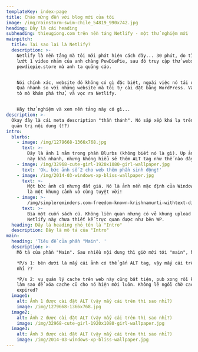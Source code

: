 ```yaml
---
templateKey: index-page
title: Chào mừng đến với blog mới của tôi
image: /img/rainstorm-swim-chile_54819_990x742.jpg
heading: Đây là cái heading
subheading: thieugiong.com trên nền tảng Netlify - một thử nghiệm mới
mainpitch:
  title: Tại sao lại là Netlify?
  description: >-
    Netlify là nền tảng mà tôi mới phát hiện cách đây... 30 phút, do tình cờ
    lướt 1 video nhảm của anh chàng PewDiePie, sau đó truy cập thử website
    pewdiepie.store mà anh ta quảng cáo.


    Nói chính xác, website đó không có gì đặc biệt, ngoài việc nó tải quá nhanh.
    Quá nhanh so với những website mà tôi tự cài đặt bằng WordPress. Vậy là tôi
    tò mò khám phá thử, và vọc ra Netlify.


    Hãy thử nghiệm và xem nền tảng này có gì...
description: >-
  Okay đây là cái meta description "thần thánh". Nó sắp xếp khá lạ trên trang
  quản trị nội dung (!?)
intro:
  blurbs:
    - image: /img/1279668-1366x768.jpg
      text: >-
        Đây là ảnh 1 nằm trong phần Blurbs (không biết nó là gì). Up ảnh trên
        này khá nhanh, nhưng không hiểu sẽ thêm ALT tag như thế nào đây... ?
    - image: /img/32968-cute-girl-1920x1080-girl-wallpaper.jpg
      text: 'Ok, bức ảnh số 2 cho web thêm phần sinh động!'
    - image: /img/2014-03-windows-xp-bliss-wallpaper.jpg
      text: >-
        Một bức ảnh cũ nhưng đắt giá. Nó là ảnh nền mặc định của Windows XP, và
        là một khung cảnh vô cùng tuyệt vời!
    - image: >-
        /img/simplereminders.com-freedom-known-krishnamurti-withtext-displayres.jpg
      text: >-
        Bìa một cuốn sách cũ. Không liên quan nhưng có vẻ khung upload của cái
        Netlify này chưa thiết kế trực quan được như bên WP.
  heading: Đây là heading nhỏ tên là "Intro"
  description: Đây là mô tả của "Intro"
main:
  heading: 'Tiêu đề của phần "Main". '
  description: >-
    Mô tả của phần "Main". Sau nhiều nội dung thì giờ mới tới "main", hơi lạ (?)

    *P/s 1: bên dưới là mấy cái ảnh có thể gắn ALT tag, vậy mấy cái trên thì sao
    nhỉ ??

    *P/s 2: vụ quản lý cache trên web này cũng bất tiện, pub xong rồi không biết
    làm sao để xóa cache cũ cho nó hiện mới luôn. Không lẽ ngồi chờ cache cũ
    expired?
  image1:
    alt: Ảnh 1 được cài đặt ALT (vậy mấy cái trên thì sao nhỉ?)
    image: /img/1279668-1366x768.jpg
  image2:
    alt: Ảnh 2 được cài đặt ALT (vậy mấy cái trên thì sao nhỉ?)
    image: /img/32968-cute-girl-1920x1080-girl-wallpaper.jpg
  image3:
    alt: Ảnh 3 được cài đặt ALT (vậy mấy cái trên thì sao nhỉ?)
    image: /img/2014-03-windows-xp-bliss-wallpaper.jpg
---
```


